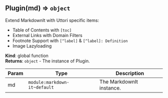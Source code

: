 <a name="Plugin"></a>

## Plugin(md) ⇒ <code>object</code>
Extend MarkdownIt with Uttori specific items:
- Table of Contents with `[toc]`
- External Links with Domain Filters
- Footnote Support with `[^label]` & `[^label]: Definition`
- Image Lazyloading

**Kind**: global function  
**Returns**: <code>object</code> - The instance of Plugin.  

| Param | Type | Description |
| --- | --- | --- |
| md | <code>module:markdown-it~default</code> | The MarkdownIt instance. |

